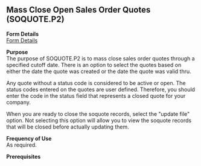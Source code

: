 ##  Mass Close Open Sales Order Quotes (SOQUOTE.P2)

<PageHeader />

**Form Details**  
[ Form Details ](SOQUOTE-P2-1/README.md)   

**Purpose**  
The purpose of SOQUOTE.P2 is to mass close sales order quotes through a
specified cutoff date. There is an option to select the quotes based on either
the date the quote was created or the date the quote was valid thru.  
  
Any quote without a status code is considered to be active or open. The status
codes entered on the quotes are user defined. Therefore, you should enter the
code in the status field that represents a closed quote for your company.  
  
When you are ready to close the soquote records, select the "update file"
option. Not selecting this option will allow you to view the soquote records
that will be closed before actually updating them.

**Frequency of Use**  
As required.

**Prerequisites**  

<badge text= "Version 8.10.57" vertical="middle" />

<PageFooter />